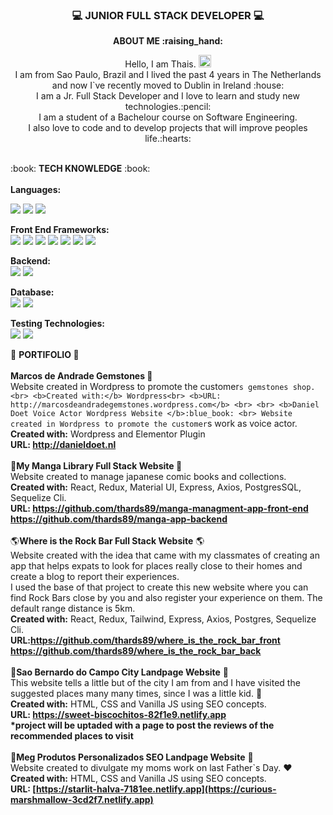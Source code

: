 ### <p align= "center"> :computer: JUNIOR FULL STACK DEVELOPER :computer:

<p align="center"><b> ABOUT ME  :raising_hand: </b></p> 

<p align="center">Hello, I am Thais. <img src="https://media.giphy.com/media/hvRJCLFzcasrR4ia7z/giphy.gif" width="20px"/><br>
I am from Sao Paulo, Brazil and I lived the past 4 years in The Netherlands and now I`ve recently moved to Dublin in Ireland :house: <br>
I am a Jr. Full Stack Developer and I love to learn and study new technologies.:pencil: <br>
I am a student of a Bachelour course on Software Engineering.<br>
I also love to code and to develop projects that will improve peoples life.:hearts: </p>

<br>
:book:  <b>TECH KNOWLEDGE</b> :book: <br>
<br>
<b>Languages:</b>

![](https://img.shields.io/badge/JavaScript-323330?style=for-the-badge&logo=javascript&logoColor=F7DF1E)
![](https://img.shields.io/badge/HTML5-E34F26?style=for-the-badge&logo=html5&logoColor=white)
![](https://img.shields.io/badge/CSS3-1572B6?style=for-the-badge&logo=css3&logoColor=white)


<b>Front End Frameworks: </b> <br> 
![](https://img.shields.io/badge/React-20232A?style=for-the-badge&logo=react&logoColor=61DAFB)
![](https://img.shields.io/badge/Redux-593D88?style=for-the-badge&logo=redux&logoColor=white)
![](https://img.shields.io/badge/React_Router-CA4245?style=for-the-badge&logo=react-router&logoColor=white)
![](https://img.shields.io/badge/Tailwind_CSS-38B2AC?style=for-the-badge&logo=tailwind-css&logoColor=white)
![](https://img.shields.io/badge/Material%20UI-007FFF?style=for-the-badge&logo=mui&logoColor=white)
![](https://img.shields.io/badge/Vue.js-35495E?style=for-the-badge&logo=vuedotjs&logoColor=4FC08D)
![](https://img.shields.io/badge/Vuetify-1867C0?style=for-the-badge&logo=vuetify&logoColor=white)

<b>Backend:</b> <br> 
![](https://img.shields.io/badge/Node.js-339933?style=for-the-badge&logo=nodedotjs&logoColor=white)
![](https://img.shields.io/badge/Express.js-000000?style=for-the-badge&logo=express&logoColor=white)
<br>

<b>Database:</b> <br> ![](https://img.shields.io/badge/PostgreSQL-316192?style=for-the-badge&logo=postgresql&logoColor=white) 
![](https://img.shields.io/badge/MySQL-005C84?style=for-the-badge&logo=mysql&logoColor=white)
<br>

<b>Testing Technologies:</b> <br> ![](https://img.shields.io/badge/Jest-C21325?style=for-the-badge&logo=jest&logoColor=white)
![](https://img.shields.io/badge/Postman-FF6C37?style=for-the-badge&logo=Postman&logoColor=white)


  :pushpin: <b> PORTIFOLIO </b> :pushpin:
  <br>
</b> <br>
<b>Marcos de Andrade Gemstones </b>:blue_book: <br>
Website created in Wordpress to promote the customer`s gemstones shop.<br>
<b>Created with:</b> Wordpress<br>
<b>URL: http://marcosdeandradegemstones.wordpress.com</b>
<br>
<br>
<b>Daniel Doet Voice Actor Wordpress Website </b>:blue_book: <br>
Website created in Wordpress to promote the customer`s work as voice actor.<br>
<b>Created with:</b> Wordpress and Elementor Plugin<br>
<b>URL: http://danieldoet.nl</b>
<br>
<br>
:blue_book:<b>My Manga Library Full Stack Website </b>:blue_book: <br>
Website created to manage japanese comic
books and collections.<br>
<b>Created with:</b> React, Redux, Material UI, Express, Axios,
PostgresSQL, Sequelize Cli.<br>
<b>URL: https://github.com/thards89/manga-managment-app-front-end<br>
https://github.com/thards89/manga-app-backend</b>
<br>
<br>
:earth_americas:<b>Where is the Rock Bar Full Stack Website</b> :earth_americas:<br>
Website created with the idea that came with my classmates of creating an app that helps expats to look for places really
close to their homes and create a blog to report their experiences. <br>
I used the base of that project to create this new website where you can find Rock Bars close by you and also register your experience on them. The default range distance is 5km.
<br>
<b>Created with:</b> React, Redux, Tailwind, Express, Axios,
Postgres, Sequelize Cli.<br>
<b>URL:https://github.com/thards89/where_is_the_rock_bar_front <br>https://github.com/thards89/where_is_the_rock_bar_back
</b>
<br>
<br>
:city_sunset:<b>Sao Bernardo do Campo City Landpage Website</b> :city_sunset:<br>
This website tells a little but of the city I am from and I have visited the suggested places many many times, since I was a little kid. :girl:
<br>
<b>Created with:</b> HTML, CSS and Vanilla JS using SEO concepts.<br>
<b>URL: https://sweet-biscochitos-82f1e9.netlify.app</b><br>
<b>*project will be uptaded with a page to post the reviews of the recommended places to visit</b>
<br>
<br>
:briefcase:<b>Meg Produtos Personalizados SEO Landpage Website</b> :briefcase:<br>
Website created to divulgate my moms work on last Father`s Day. :hearts:
<br>
<b>Created with:</b> HTML, CSS and Vanilla JS using SEO concepts.<br>
<b>URL: [https://starlit-halva-7181ee.netlify.app](https://curious-marshmallow-3cd2f7.netlify.app)</b>


